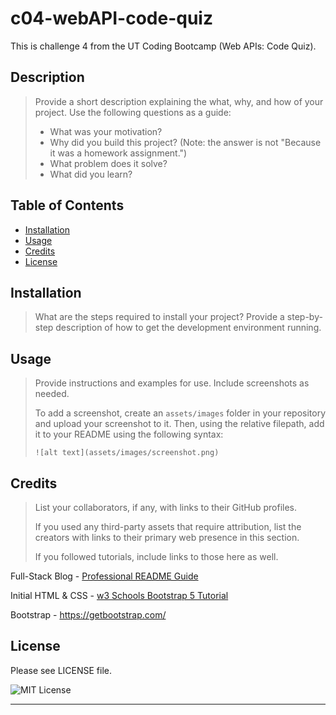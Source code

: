 # c04-webAPI-code-quiz
This is challenge 4 from the UT Coding Bootcamp (Web APIs: Code Quiz).


## Description

> Provide a short description explaining the what, why, and how of your project. Use the following questions as a guide:  
>   
> - What was your motivation?  
> - Why did you build this project? (Note: the answer is not "Because it was a homework assignment.")  
> - What problem does it solve?  
> - What did you learn?  

## Table of Contents

- [Installation](#installation)
- [Usage](#usage)
- [Credits](#credits)
- [License](#license)

## Installation

> What are the steps required to install your project? Provide a step-by-step description of how to get the development environment running.

## Usage

> Provide instructions and examples for use. Include screenshots as needed.
>   
> To add a screenshot, create an `assets/images` folder in your repository and upload your screenshot to it. Then, using the relative filepath, add it to your README using the following syntax:  
>   
>   `![alt text](assets/images/screenshot.png)`


## Credits

> List your collaborators, if any, with links to their GitHub profiles.
> 
> If you used any third-party assets that require attribution, list the creators with links to their primary web presence in this section.
> 
> If you followed tutorials, include links to those here as well.

Full-Stack Blog - [Professional README Guide](https://coding-boot-camp.github.io/full-stack/github/professional-readme-guide)

Initial HTML & CSS - [w3 Schools Bootstrap 5 Tutorial](https://www.w3schools.com/bootstrap5/index.php)

Bootstrap - https://getbootstrap.com/

## License

Please see LICENSE file.

![MIT License](https://img.shields.io/github/license/AustinBQ02/c03-password-generator)

---
